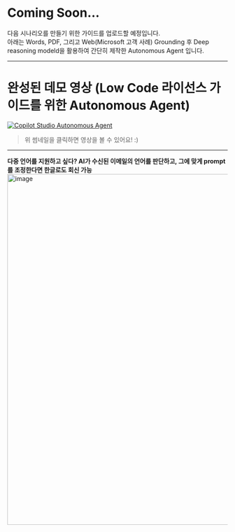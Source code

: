 Coming Soon...
===
다음 시나리오를 만들기 위한 가이드를 업로드할 예정입니다.   
아래는 Words, PDF, 그리고 Web(Microsoft 고객 사례) Grounding 후 Deep reasoning modeld을 활용하여 간단히 제작한 Autonomous Agent 입니다.

----

완성된 데모 영상 (Low Code 라이선스 가이드를 위한 Autonomous Agent)
===
[![Copilot Studio Autonomous Agent](https://img.youtube.com/vi/LFATqcTkjhg/maxresdefault.jpg)](https://youtu.be/LFATqcTkjhg)
> 위 썸네일을 클릭하면 영상을 볼 수 있어요! :)

--- 
**다중 언어를 지원하고 싶다? AI가 수신된 이메일의 언어를 판단하고, 그에 맞게 prompt를 조정한다면 한글로도 회신 가능**
<img width="803" alt="image" src="https://github.com/user-attachments/assets/038d636a-346d-42ba-bec6-ea5486e7400d" />




